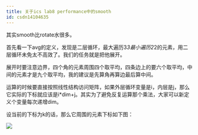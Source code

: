 ```yaml
---
title: 关于ics lab8 performance中的smooth
id: csdn14104635
---
```


其实smooth比rotate水很多。

首先看一下avg的定义，发现是二层循环，最大遍历3*3最小遍历2*2的元素，用二层循环未免太不高效了。我们的任务就是把他展开。

展开时要注意边界，四个角的元素周围四个取平均，四条边上的要六个取平均，中间的元素才是九个取平均，我的建议是先算角再算边最后算中间。

运算的时候要直接按照线性结构访问矩阵，如果外层循环变量是i，内层是j，那么它实际的下标就应该是i*dim+j。其实为了避免反复运算那个乘法，大家可以新定义个变量每次递增dim。

设当前的下标为k的话，那么它周围的元素下标如下图：

![](../img/760434f786fafbae96b0662a95a50173.png)